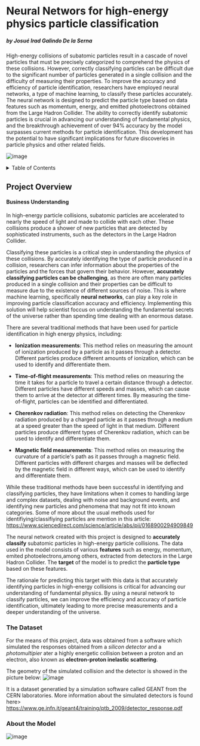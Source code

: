 # Neural Networs for high-energy physics particle classification
##### *by Josué Irad Galindo De la Serna*



High-energy collisions of subatomic particles result in a cascade of novel particles that must be precisely categorized to comprehend the physics of these collisions. However, correctly classifying particles can be difficult due to the significant number of particles generated in a single collision and the difficulty of measuring their properties. To improve the accuracy and efficiency of particle identification, researchers have employed neural networks, a type of machine learning, to classify these particles accurately. The neural network is designed to predict the particle type based on data features such as momentum, energy, and emitted photoelectrons obtained from the Large Hadron Collider. The ability to correctly identify subatomic particles is crucial in advancing our understanding of fundamental physics, and the breakthrough achievement of over 94% accuracy by the model surpasses current methods for particle identification. This development has the potential to have significant implications for future discoveries in particle physics and other related fields.

![image](https://user-images.githubusercontent.com/115569635/230550522-79610b48-c79c-4685-af27-77e23fd317f1.png)

<!-- TABLE OF CONTENTS -->
<details>
  <summary>Table of Contents</summary>
  <ol>
    <li>
      <a href="#project_intro">Project Introduction</a>
      <ul>
        <li><a href="#business">Business Understanding</a></li>
        <li><a href="#"> </a></li>
        <li><a href="#built-with">Scope</a></li>
      </ul>
    </li>
    <li>
      <a href="#getting-started">Getting Started</a>
      <ul>
        <li><a href="#prerequisites">Prerequisites</a></li>
        <li><a href="#installation">Installation</a></li>
      </ul>
    </li>
    <li><a href="#usage">Usage</a></li>
    <li><a href="#roadmap">Roadmap</a></li>
    <li><a href="#contributing">Contributing</a></li>
    <li><a href="#license">License</a></li>
    <li><a href="#contact">Contact</a></li>
    <li><a href="#acknowledgments">Acknowledgments</a></li>
  </ol>
</details>

## Project Overview

#### Business Understanding

In high-energy particle collisions, subatomic particles are accelerated to nearly the speed of light and made to collide with each other. These collisions produce a shower of new particles that are detected by sophisticated instruments, such as the detectors in the Large Hadron Collider. 

Classifying these particles is a critical step in understanding the physics of these collisions. By accurately identifying the type of particle produced in a collision, researchers can infer information about the properties of the particles and the forces that govern their behavior. However, **accurately classifying particles can be challenging**, as there are often many particles produced in a single collision and their properties can be difficult to measure due to the existence of different sources of noise. This is where machine learning, specifically **neural networks**, can play a key role in improving particle classification accuracy and efficiency. Implementing this solution will help scientist foccus on understanding the fundamental secrets of the universe rather than spending time dealing with an enormous datase. 

There are several traditional methods that have been used for particle identification in high energy physics, including:
- **Ionization measurements**: This method relies on measuring the amount of ionization produced by a particle as it passes through a detector. Different particles produce different amounts of ionization, which can be used to identify and differentiate them.

- **Time-of-flight measurements**: This method relies on measuring the time it takes for a particle to travel a certain distance through a detector. Different particles have different speeds and masses, which can cause them to arrive at the detector at different times. By measuring the time-of-flight, particles can be identified and differentiated.

- **Cherenkov radiation**: This method relies on detecting the Cherenkov radiation produced by a charged particle as it passes through a medium at a speed greater than the speed of light in that medium. Different particles produce different types of Cherenkov radiation, which can be used to identify and differentiate them.

- **Magnetic field measurements**: This method relies on measuring the curvature of a particle's path as it passes through a magnetic field. Different particles with different charges and masses will be deflected by the magnetic field in different ways, which can be used to identify and differentiate them.

While these traditional methods have been successful in identifying and classifying particles, they have limitations when it comes to handling large and complex datasets, dealing with noise and background events, and identifying new particles and phenomena that may not fit into known categories. 
Some of more about the usual methods used for identifiying/classifiying particles are mention in this article: https://www.sciencedirect.com/science/article/abs/pii/0168900294909849  

The neural network created with this project is designed to **accurately classify** subatomic particles in high-energy particle collisions. The data used in the model consists of various **features** such as energy, momentum, emited photoelectrons,among others, extracted from detectors in the Large Hadron Collider. The **target** of the model is to predict the **particle type** based on these features.

The rationale for predicting this target with this data is that accurately identifying particles in high-energy collisions is critical for advancing our understanding of fundamental physics. By using a neural network to classify particles, we can improve the efficiency and accuracy of particle identification, ultimately leading to more precise measurements and a deeper understanding of the universe.

### The Dataset

For the means of this project, data was obtained from a software which simulated the responses obtained from a *silicon detector* and a *photomultipier* ater a highly energetic collision between a proton and an electron, also known as **electron-proton inelastic scattering**. 

The geometry of the simulated collision and the detector is showed in the picture below:
![image](https://user-images.githubusercontent.com/115569635/230621276-b8e97fe0-635a-47e4-a4e2-d45320df1aa1.png)


It is a dataset generatied by a simulation software called GEANT from the CERN laboratories. More information about the simulated detectors is found here> https://www.ge.infn.it/geant4/training/ptb_2009/detector_response.pdf

### About the Model 




![image](https://user-images.githubusercontent.com/115569635/230452743-013f56d1-6e78-4602-a767-476cd12c5a3f.png)
